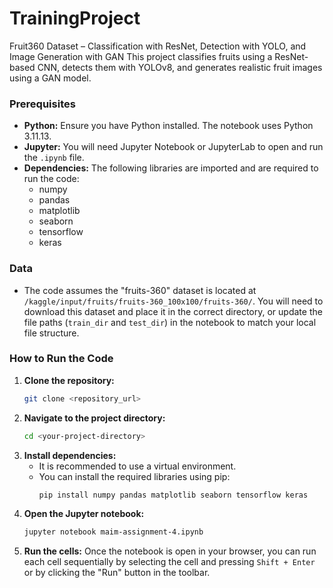 # TrainingProject
Fruit360 Dataset – Classification with ResNet, Detection with YOLO, and Image Generation with GAN This project classifies fruits using a ResNet-based CNN, detects them with YOLOv8, and generates realistic fruit images using a GAN model.

### Prerequisites

* **Python:** Ensure you have Python installed. The notebook uses Python 3.11.13.
* **Jupyter:** You will need Jupyter Notebook or JupyterLab to open and run the `.ipynb` file.
* **Dependencies:** The following libraries are imported and are required to run the code:
    * numpy
    * pandas
    * matplotlib
    * seaborn
    * tensorflow
    * keras

### Data

* The code assumes the "fruits-360" dataset is located at `/kaggle/input/fruits/fruits-360_100x100/fruits-360/`. You will need to download this dataset and place it in the correct directory, or update the file paths (`train_dir` and `test_dir`) in the notebook to match your local file structure.

### How to Run the Code

1.  **Clone the repository:**
    ```bash
    git clone <repository_url>
    ```
2.  **Navigate to the project directory:**
    ```bash
    cd <your-project-directory>
    ```
3.  **Install dependencies:**
    * It is recommended to use a virtual environment.
    * You can install the required libraries using pip:
        ```bash
        pip install numpy pandas matplotlib seaborn tensorflow keras
        ```
4.  **Open the Jupyter notebook:**
    ```bash
    jupyter notebook maim-assignment-4.ipynb
    ```
5.  **Run the cells:** Once the notebook is open in your browser, you can run each cell sequentially by selecting the cell and pressing `Shift + Enter` or by clicking the "Run" button in the toolbar.
